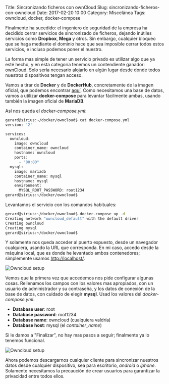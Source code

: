 Title: Sincronizando ficheros con ownCloud
Slug: sincronizando-ficheros-con-owncloud
Date: 2017-02-20 10:00
Category: Miscelánea
Tags: owncloud, docker, docker-compose



Finalmente ha sucedido: el ingeniero de seguridad de la empresa ha decidido cerrar servicios de sincronizado de ficheros, dejando inútiles servicios como **Dropbox**, **Mega** y otros. Sin embargo, cualquier bloqueo que se haga mediante el dominio hace que sea imposible cerrar todos estos servicios, e incluso podemos poner el nuestro.

La forma mas simple de tener un servicio privado es utilizar algo que ya esté hecho, y en esta categoría tenemos un contendiente ganador: [ownCloud](https://owncloud.org/). Solo sería necesario alojarlo en algún lugar desde donde todos nuestros dispositivos tengan acceso.

Vamos a tirar de **Docker** y de **DockerHub**, concretamente de la imagen oficial, que podemos encontrar [aquí](https://hub.docker.com/_/owncloud/). Como necesitamos una base de datos, vamos a utilizar **docker-compose** para levantar fácilmente ambas, usando también la imagen oficial de **MariaDB**.

Así nos queda el *docker-compose.yml*:

```bash
gerard@sirius:~/docker/owncloud$ cat docker-compose.yml 
version: '2'

services:
  owncloud:
    image: owncloud
    container_name: owncloud
    hostname: owncloud
    ports:
      - "80:80"
  mysql:
    image: mariadb
    container_name: mysql
    hostname: mysql
    environment:
      MYSQL_ROOT_PASSWORD: root1234
gerard@sirius:~/docker/owncloud$ 
```

Levantamos el servicio con los comandos habituales:

```bash
gerard@sirius:~/docker/owncloud$ docker-compose up -d
Creating network "owncloud_default" with the default driver
Creating owncloud
Creating mysql
gerard@sirius:~/docker/owncloud$ 
```

Y solamente nos queda acceder al puerto expuesto, desde un navegador cualquiera, usando la URL que corresponda. En mi caso, accedo desde la máquina local, que es donde he levantado ambos contenedores; simplemente usamos <http://localhost/>.

![Owncloud setup]({filename}/images/owncloud_setup.jpg)

Vemos que la primera vez que accedemos nos pide configurar algunas cosas. Rellenamos los campos con los valores mas apropiados, con un usuario de administrador y su contraseña, y los datos de conexión de la base de datos, con cuidado de elegir **mysql**. Usad los valores del *docker-compose.yml*.

* **Database user**: root
* **Database password**: root1234
* **Database name**: owncloud (cualquiera valdría)
* **Database host**: mysql (el *container_name*)

Si le damos a "Finalizar", no hay mas pasos a seguir; finalmente ya lo tenemos funcional.

![Owncloud setup]({filename}/images/owncloud_panel.jpg)

Ahora podemos descargarnos cualquier cliente para sincronizar nuestros datos desde cualquier dispositivo, sea para escritorio, *android* o *iphone*. Solamente necesitamos la precaución de crear usuarios para garantizar la privacidad entre todos ellos.
